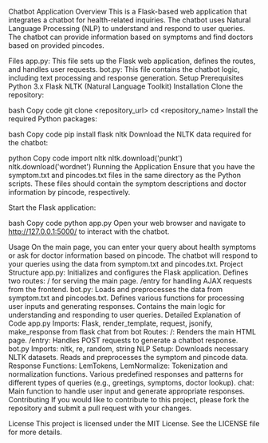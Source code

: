 Chatbot Application
Overview
This is a Flask-based web application that integrates a chatbot for health-related inquiries. The chatbot uses Natural Language Processing (NLP) to understand and respond to user queries. The chatbot can provide information based on symptoms and find doctors based on provided pincodes.

Files
app.py: This file sets up the Flask web application, defines the routes, and handles user requests.
bot.py: This file contains the chatbot logic, including text processing and response generation.
Setup
Prerequisites
Python 3.x
Flask
NLTK (Natural Language Toolkit)
Installation
Clone the repository:

bash
Copy code
git clone <repository_url>
cd <repository_name>
Install the required Python packages:

bash
Copy code
pip install flask nltk
Download the NLTK data required for the chatbot:

python
Copy code
import nltk
nltk.download('punkt')
nltk.download('wordnet')
Running the Application
Ensure that you have the symptom.txt and pincodes.txt files in the same directory as the Python scripts. These files should contain the symptom descriptions and doctor information by pincode, respectively.

Start the Flask application:

bash
Copy code
python app.py
Open your web browser and navigate to http://127.0.0.1:5000/ to interact with the chatbot.

Usage
On the main page, you can enter your query about health symptoms or ask for doctor information based on pincode.
The chatbot will respond to your queries using the data from symptom.txt and pincodes.txt.
Project Structure
app.py:
Initializes and configures the Flask application.
Defines two routes:
/ for serving the main page.
/entry for handling AJAX requests from the frontend.
bot.py:
Loads and preprocesses the data from symptom.txt and pincodes.txt.
Defines various functions for processing user inputs and generating responses.
Contains the main logic for understanding and responding to user queries.
Detailed Explanation of Code
app.py
Imports:
Flask, render_template, request, jsonify, make_response from flask
chat from bot
Routes:
/: Renders the main HTML page.
/entry: Handles POST requests to generate a chatbot response.
bot.py
Imports:
nltk, re, random, string
NLP Setup:
Downloads necessary NLTK datasets.
Reads and preprocesses the symptom and pincode data.
Response Functions:
LemTokens, LemNormalize: Tokenization and normalization functions.
Various predefined responses and patterns for different types of queries (e.g., greetings, symptoms, doctor lookup).
chat: Main function to handle user input and generate appropriate responses.
Contributing
If you would like to contribute to this project, please fork the repository and submit a pull request with your changes.

License
This project is licensed under the MIT License. See the LICENSE file for more details.
